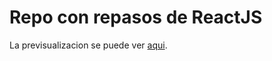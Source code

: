 # Repo con repasos de ReactJS

La previsualizacion se puede ver [aqui](https://reactjs-practices.netlify.app).
